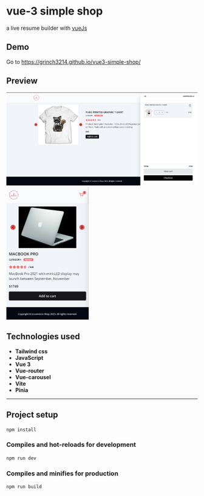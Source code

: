 # vue-3 simple shop

a live resume builder with [vueJs](http://vuejs.org)

## Demo
 Go to https://grinch3214.github.io/vue3-simple-shop/

 ## Preview

<img src="https://github.com/Grinch3214/vue3-simple-shop/blob/main/screenshots/2.png" width="721" /> <img src="https://github.com/Grinch3214/vue3-simple-shop/blob/main/screenshots/3.png" height="350" />

## Technologies used

- **Tailwind css**
- **JavaScript**
- **Vue 3**
- **Vue-router**
- **Vue-carousel**
- **Vite**
- **Pinia**

---

## Project setup
```
npm install
```

### Compiles and hot-reloads for development
```
npm run dev
```

### Compiles and minifies for production
```
npm run build
```

